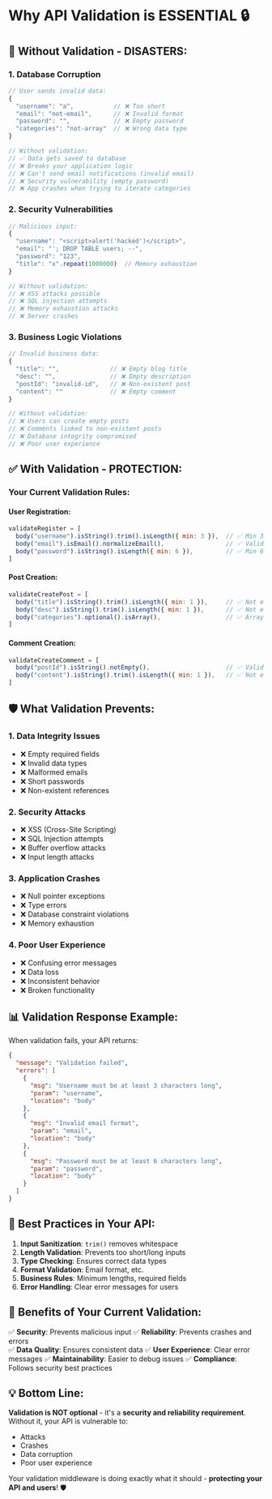 # Why API Validation is ESSENTIAL 🔒

## 🚨 **Without Validation - DISASTERS:**

### 1. **Database Corruption**
```javascript
// User sends invalid data:
{
  "username": "a",           // ❌ Too short
  "email": "not-email",      // ❌ Invalid format  
  "password": "",            // ❌ Empty password
  "categories": "not-array"  // ❌ Wrong data type
}

// Without validation:
// ✅ Data gets saved to database
// ❌ Breaks your application logic
// ❌ Can't send email notifications (invalid email)
// ❌ Security vulnerability (empty password)
// ❌ App crashes when trying to iterate categories
```

### 2. **Security Vulnerabilities**
```javascript
// Malicious input:
{
  "username": "<script>alert('hacked')</script>",
  "email": "'; DROP TABLE users; --",
  "password": "123",
  "title": "x".repeat(1000000)  // Memory exhaustion
}

// Without validation:
// ❌ XSS attacks possible
// ❌ SQL injection attempts
// ❌ Memory exhaustion attacks
// ❌ Server crashes
```

### 3. **Business Logic Violations**
```javascript
// Invalid business data:
{
  "title": "",              // ❌ Empty blog title
  "desc": "",               // ❌ Empty description
  "postId": "invalid-id",   // ❌ Non-existent post
  "content": ""             // ❌ Empty comment
}

// Without validation:
// ❌ Users can create empty posts
// ❌ Comments linked to non-existent posts
// ❌ Database integrity compromised
// ❌ Poor user experience
```

## ✅ **With Validation - PROTECTION:**

### Your Current Validation Rules:

#### **User Registration:**
```javascript
validateRegister = [
  body("username").isString().trim().isLength({ min: 3 }),  // ✅ Min 3 chars
  body("email").isEmail().normalizeEmail(),                 // ✅ Valid email
  body("password").isString().isLength({ min: 6 }),         // ✅ Min 6 chars
]
```

#### **Post Creation:**
```javascript
validateCreatePost = [
  body("title").isString().trim().isLength({ min: 1 }),     // ✅ Not empty
  body("desc").isString().trim().isLength({ min: 1 }),      // ✅ Not empty
  body("categories").optional().isArray(),                  // ✅ Array or null
]
```

#### **Comment Creation:**
```javascript
validateCreateComment = [
  body("postId").isString().notEmpty(),                     // ✅ Valid post ID
  body("content").isString().trim().isLength({ min: 1 }),   // ✅ Not empty
]
```

## 🛡️ **What Validation Prevents:**

### 1. **Data Integrity Issues**
- ❌ Empty required fields
- ❌ Invalid data types
- ❌ Malformed emails
- ❌ Short passwords
- ❌ Non-existent references

### 2. **Security Attacks**
- ❌ XSS (Cross-Site Scripting)
- ❌ SQL Injection attempts
- ❌ Buffer overflow attacks
- ❌ Input length attacks

### 3. **Application Crashes**
- ❌ Null pointer exceptions
- ❌ Type errors
- ❌ Database constraint violations
- ❌ Memory exhaustion

### 4. **Poor User Experience**
- ❌ Confusing error messages
- ❌ Data loss
- ❌ Inconsistent behavior
- ❌ Broken functionality

## 📊 **Validation Response Example:**

When validation fails, your API returns:
```json
{
  "message": "Validation failed",
  "errors": [
    {
      "msg": "Username must be at least 3 characters long",
      "param": "username",
      "location": "body"
    },
    {
      "msg": "Invalid email format",
      "param": "email", 
      "location": "body"
    },
    {
      "msg": "Password must be at least 6 characters long",
      "param": "password",
      "location": "body"
    }
  ]
}
```

## 🎯 **Best Practices in Your API:**

1. **Input Sanitization**: `trim()` removes whitespace
2. **Length Validation**: Prevents too short/long inputs
3. **Type Checking**: Ensures correct data types
4. **Format Validation**: Email format, etc.
5. **Business Rules**: Minimum lengths, required fields
6. **Error Handling**: Clear error messages for users

## 🚀 **Benefits of Your Current Validation:**

✅ **Security**: Prevents malicious input
✅ **Reliability**: Prevents crashes and errors  
✅ **Data Quality**: Ensures consistent data
✅ **User Experience**: Clear error messages
✅ **Maintainability**: Easier to debug issues
✅ **Compliance**: Follows security best practices

## 💡 **Bottom Line:**

**Validation is NOT optional** - it's a **security and reliability requirement**. Without it, your API is vulnerable to:
- Attacks
- Crashes  
- Data corruption
- Poor user experience

Your validation middleware is doing exactly what it should - **protecting your API and users**! 🛡️

